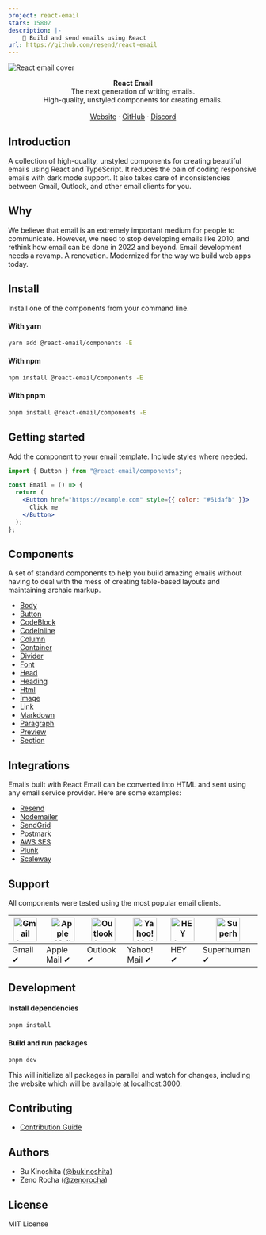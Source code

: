 ```yaml
---
project: react-email
stars: 15802
description: |-
    💌 Build and send emails using React
url: https://github.com/resend/react-email
---
```


![React email cover](https://react.email/static/covers/react-email.png)

<div align="center"><strong>React Email</strong></div>
<div align="center">The next generation of writing emails.<br />High-quality, unstyled components for creating emails.</div>
<br />
<div align="center">
<a href="https://react.email">Website</a> 
<span> · </span>
<a href="https://github.com/resend/react-email">GitHub</a> 
<span> · </span>
<a href="https://react.email/discord">Discord</a>
</div>

## Introduction

A collection of high-quality, unstyled components for creating beautiful emails using React and TypeScript.
It reduces the pain of coding responsive emails with dark mode support. It also takes care of inconsistencies between Gmail, Outlook, and other email clients for you.

## Why

We believe that email is an extremely important medium for people to communicate. However, we need to stop developing emails like 2010, and rethink how email can be done in 2022 and beyond. Email development needs a revamp. A renovation. Modernized for the way we build web apps today.

## Install

Install one of the components from your command line.

#### With yarn

```sh
yarn add @react-email/components -E
```

#### With npm

```sh
npm install @react-email/components -E
```

#### With pnpm

```sh
pnpm install @react-email/components -E
```

## Getting started

Add the component to your email template. Include styles where needed.

```jsx
import { Button } from "@react-email/components";

const Email = () => {
  return (
    <Button href="https://example.com" style={{ color: "#61dafb" }}>
      Click me
    </Button>
  );
};
```

## Components

A set of standard components to help you build amazing emails without having to deal with the mess of creating table-based layouts and maintaining archaic markup.

- [Body](https://github.com/resend/react-email/tree/main/packages/body)
- [Button](https://github.com/resend/react-email/tree/main/packages/button)
- [CodeBlock](https://github.com/resend/react-email/tree/main/packages/code-block)
- [CodeInline](https://github.com/resend/react-email/tree/main/packages/code-inline)
- [Column](https://github.com/resend/react-email/tree/main/packages/column)
- [Container](https://github.com/resend/react-email/tree/main/packages/container)
- [Divider](https://github.com/resend/react-email/tree/main/packages/hr)
- [Font](https://github.com/resend/react-email/tree/main/packages/font)
- [Head](https://github.com/resend/react-email/tree/main/packages/head)
- [Heading](https://github.com/resend/react-email/tree/main/packages/heading)
- [Html](https://github.com/resend/react-email/tree/main/packages/html)
- [Image](https://github.com/resend/react-email/tree/main/packages/img)
- [Link](https://github.com/resend/react-email/tree/main/packages/link)
- [Markdown](https://github.com/resend/react-email/tree/main/packages/markdown)
- [Paragraph](https://github.com/resend/react-email/tree/main/packages/text)
- [Preview](https://github.com/resend/react-email/tree/main/packages/preview)
- [Section](https://github.com/resend/react-email/tree/main/packages/section)

## Integrations

Emails built with React Email can be converted into HTML and sent using any email service provider. Here are some examples:

- [Resend](https://github.com/resend/react-email/tree/main/examples/resend)
- [Nodemailer](https://github.com/resend/react-email/tree/main/examples/nodemailer)
- [SendGrid](https://github.com/resend/react-email/tree/main/examples/sendgrid)
- [Postmark](https://github.com/resend/react-email/tree/main/examples/postmark)
- [AWS SES](https://github.com/resend/react-email/tree/main/examples/aws-ses)
- [Plunk](https://github.com/resend/react-email/tree/main/examples/plunk)
- [Scaleway](https://github.com/resend/react-email/tree/main/examples/scaleway)

## Support

All components were tested using the most popular email clients.

| <img src="https://react.email/static/icons/gmail.svg" width="48px" height="48px" alt="Gmail logo"> | <img src="https://react.email/static/icons/apple-mail.svg" width="48px" height="48px" alt="Apple Mail"> | <img src="https://react.email/static/icons/outlook.svg" width="48px" height="48px" alt="Outlook logo"> | <img src="https://react.email/static/icons/yahoo-mail.svg" width="48px" height="48px" alt="Yahoo! Mail logo"> | <img src="https://react.email/static/icons/hey.svg" width="48px" height="48px" alt="HEY logo"> | <img src="https://react.email/static/icons/superhuman.svg" width="48px" height="48px" alt="Superhuman logo"> |
| -------------------------------------------------------------------------------------------------- | ------------------------------------------------------------------------------------------------------- | ------------------------------------------------------------------------------------------------------ | ------------------------------------------------------------------------------------------------------------- | ---------------------------------------------------------------------------------------------- | ------------------------------------------------------------------------------------------------------------ |
| Gmail ✔                                                                                           | Apple Mail ✔                                                                                           | Outlook ✔                                                                                             | Yahoo! Mail ✔                                                                                                | HEY ✔                                                                                         | Superhuman ✔                                                                                                |

## Development

#### Install dependencies

```sh
pnpm install
```

#### Build and run packages

```sh
pnpm dev
```

This will initialize all packages in parallel and watch for changes, including the website which will be available at [localhost:3000](http://localhost:3000).

## Contributing

- [Contribution Guide](https://react.email/docs/contributing)

## Authors

- Bu Kinoshita ([@bukinoshita](https://twitter.com/bukinoshita))
- Zeno Rocha ([@zenorocha](https://twitter.com/zenorocha))

## License

MIT License

